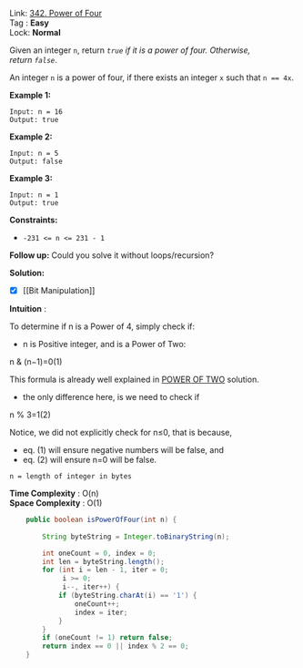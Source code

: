 Link: [342. Power of Four](https://leetcode.com/problems/power-of-four/)<br>
Tag : **Easy**<br>
Lock: **Normal**

Given an integer `n`, return _`true` if it is a power of four. Otherwise, return `false`_.

An integer `n` is a power of four, if there exists an integer `x` such that `n == 4x`.

**Example 1:**

```
Input: n = 16
Output: true
```

**Example 2:**

```
Input: n = 5
Output: false
```

**Example 3:**

```
Input: n = 1
Output: true
```

**Constraints:**

- `-231 <= n <= 231 - 1`

**Follow up:** Could you solve it without loops/recursion?

**Solution:**

- [x] [[Bit Manipulation]]

**Intuition** :

To determine if n is a Power of 4, simply check if:

- n is Positive integer, and is a Power of Two:

n & (n−1)=0​(1)

This formula is already well explained in [POWER OF TWO](https://leetcode.com/problems/power-of-two/solutions/7059233/one-simple-trick-beats-100-by-la_castill-6lvh/) solution.

- the only difference here, is we need to check if

n % 3=1​(2)

Notice, we did not explicitly check for n≤0, that is because,

- eq. (1) will ensure negative numbers will be false, and
- eq. (2) will ensure n=0 will be false.

```
n = length of integer in bytes
```
**Time Complexity** : O(n)<br>
**Space Complexity** : O(1)

```java
    public boolean isPowerOfFour(int n) {
        
        String byteString = Integer.toBinaryString(n);

        int oneCount = 0, index = 0;
        int len = byteString.length();
        for (int i = len - 1, iter = 0;
             i >= 0;
             i--, iter++) {
            if (byteString.charAt(i) == '1') {
                oneCount++;
                index = iter;
            }
        }
        if (oneCount != 1) return false;
        return index == 0 || index % 2 == 0;
    }
```
